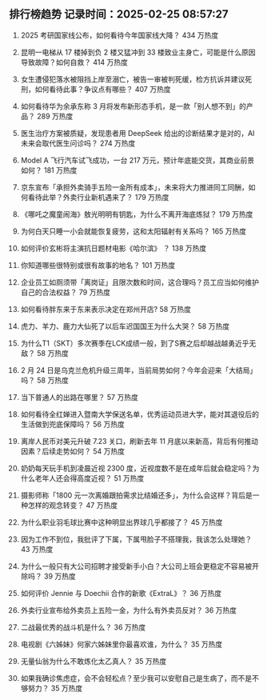 
## 排行榜趋势 记录时间：2025-02-25 08:57:27
  
  1. 2025 考研国家线公布，如何看待今年国家线大降？ 434 万热度
    
  2. 昆明一电梯从 17 楼掉到负 2 楼又猛冲到 33 楼致业主身亡，可能是什么原因导致故障？如何自救？ 414 万热度
    
  3. 女生遭侵犯落水被阻挡上岸至溺亡，被告一审被判死缓，检方抗诉并建议死刑，如何看待此事？争议点有哪些？ 407 万热度
    
  4. 如何看待华为余承东称 3 月将发布新形态手机，是一款「别人想不到」的产品？ 289 万热度
    
  5. 医生治疗方案被质疑，发现患者用 DeepSeek 给出的诊断结果才是对的，AI 未来会取代医生问诊吗？ 274 万热度
    
  6. Model A 飞行汽车试飞成功，一台 217 万元，预计年底能交货，其商业前景如何？ 181 万热度
    
  7. 京东宣布「承担外卖骑手五险一金所有成本」，未来将大力推进同工同酬，如何看待此举？外卖行业新机遇来了？ 179 万热度
    
  8. 《哪吒之魔童闹海》敖光明明有钥匙，为什么不离开海底炼狱？ 179 万热度
    
  9. 为何白天只睡一小会就能恢复疲劳，这和太阳辐射有关系吗？ 165 万热度
    
  10. 如何评价玄彬将主演抗日题材电影《哈尔滨》 ？ 138 万热度
    
  11. 你知道哪些很特别或很有故事的地名？ 101 万热度
    
  12. 企业员工如厕须带「离岗证」且限次数和时间，这合理吗？员工应当如何维护自己的合法权益？ 79 万热度
    
  13. 如何看待胖东来于东来表示决定在郑州开店? 58 万热度
    
  14. 虎力、羊力、鹿力大仙死了以后车迟国国王为什么大哭？ 58 万热度
    
  15. 为什么T1（SKT）多次赛季在LCK成绩一般，到了S赛之后却越战越勇近乎无敌？ 58 万热度
    
  16. 2 月 24 日是乌克兰危机升级三周年，当前局势如何？今年会迎来「大结局」吗？ 58 万热度
    
  17. 当下普通人的出路在哪里？ 57 万热度
    
  18. 如何看待全红婵进入暨南大学保送名单，优秀运动员进大学，能对其退役后的生活做到兜底保障吗？ 56 万热度
    
  19. 离岸人民币对美元升破 7.23 关口，刷新去年 11 月底以来新高，背后有何推动因素？后续走势如何？ 54 万热度
    
  20. 奶奶每天玩手机到凌晨近视 2300 度，近视度数不是在成年后就会稳定吗？为什么老年人还会得高度近视？ 51 万热度
    
  21. 摄影师称「1800 元一次离婚跟拍需求比结婚还多」，为什么会这样？背后是一种怎样的观念转变？ 47 万热度
    
  22. 为什么职业羽毛球比赛中这种明显出界球几乎都接了？ 45 万热度
    
  23. 因为工作不到位，我批评了下属，下属甩脸子不搭理我，我该怎么处理她？ 43 万热度
    
  24. 为什么一般只有大公司招聘才接受新手小白？大公司上班会更稳定不容易被开除吗？ 39 万热度
    
  25. 如何评价 Jennie 与 Doechii 合作的新歌《ExtraL》？ 36 万热度
    
  26. 外卖行业宣布给外卖员上五险一金，为什么有外卖员反对？ 36 万热度
    
  27. 二战最优秀的战斗机是什么？ 36 万热度
    
  28. 电视剧《六姊妹》何家六姊妹里你最喜欢谁，为什么？ 35 万热度
    
  29. 无量仙翁为什么不敢炼化太乙真人？ 35 万热度
    
  30. 如果我确诊焦虑症，会不会轻松点？至少我可以安慰自己是生病了，而不是不够努力？ 35 万热度
    